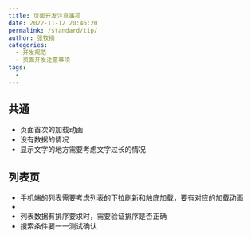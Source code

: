 ```yaml
---
title: 页面开发注意事项
date: 2022-11-12 20:46:20
permalink: /standard/tip/
author: 张牧楠
categories: 
  - 开发规范
  - 页面开发注意事项
tags: 
  - 
---
```


## 共通

- 页面首次的加载动画
- 没有数据的情况
- 显示文字的地方需要考虑文字过长的情况

## 列表页

- 手机端的列表需要考虑列表的下拉刷新和触底加载，要有对应的加载动画
- 
- 列表数据有排序要求时，需要验证排序是否正确
- 搜索条件要一一测试确认